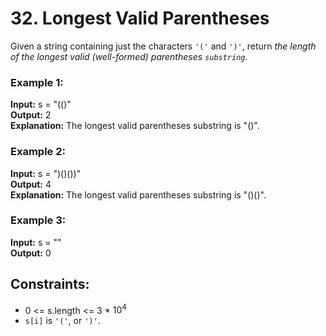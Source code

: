 # 32. Longest Valid Parentheses

Given a string containing just the characters `'('` and `')'`, return *the length of the longest valid (well-formed) parentheses `substring`.*

### Example 1:
**Input:** s = "(()"  
**Output:** 2  
**Explanation:** The longest valid parentheses substring is "()".

### Example 2:
**Input:** s = ")()())"  
**Output:** 4  
**Explanation:** The longest valid parentheses substring is "()()".

### Example 3:
**Input:** s = ""  
**Output:** 0 
 
## Constraints:
- 0 <= s.length <= 3 * $10^4$
- `s[i]` is `'('`, or `')'`.